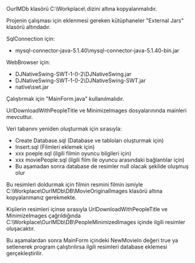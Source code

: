 OurIMDb klasörü C:\Workplace\ dizini altına kopyalanmalıdır.

Projenin çalışması için eklenmesi gereken kütüphaneler "External Jars" klasörü altındadır.

SqlConnection için:
- mysql-connector-java-5.1.40\mysql-connector-java-5.1.40-bin.jar

WebBrowser için:
- DJNativeSwing-SWT-1-0-2\DJNativeSwing.jar
- DJNativeSwing-SWT-1-0-2\DJNativeSwing-SWT.jar
- native\swt.jar

Çalıştırmak için "MainForm.java" kullanılmalıdır.

UrlDownloadWithPeopleTitle ve MinimizeImages dosyalarınında mainleri mevcuttur.

Veri tabanını yeniden oluşturmak için sırasıyla:
- Create Database.sql (Database ve tabloları oluşturmak için)
- Insert.sql (Filmleri eklemek için)
- xxx poeple.sql (ilgili filmin oyuncu bilgileri için)
- xxx moviePeople.sql (ilgili film ile oyuncu arasındaki bağlantılar için)
- Bu aşamadan sonra database de resimler null olacak şekilde oluşmuş olur
	
Bu resimleri doldurmak için filmin resmini filmin ismiyle C:\Workplace\OurIMDb\DB\MovieOriginalImages klasörü altına kopyalanmanız gerekmekte.
	
Kişilerin resimleri içinse sırasıyla UrlDownloadWithPeopleTitle ve MinimizeImages çağrıldığında C:\Workplace\OurIMDb\DB\PeopleMinimizedImages içinde ilgili resimler oluşacaktır.

Bu aşamalardan sonra MainForm içindeki NewMovieIn değeri true ya setlenerek program çalıştırılırsa ilgili resimleri database eklemesi gerçekleştirilir.
